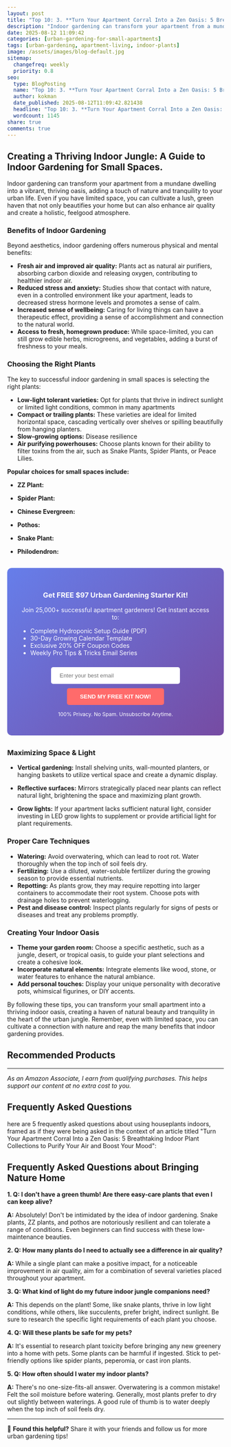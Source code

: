 ```yaml
---
layout: post
title: "Top 10: 3. **Turn Your Apartment Corral Into a Zen Oasis: 5 Breathtaking Indoor Plant Collections to Purify Your Air and Boost Your Mood** (2025)"
description: "Indoor gardening can transform your apartment from a mundane dwelling into a vibrant, thriving oasis, adding a touch of nature and tranquility to your urban lif..."
date: 2025-08-12 11:09:42 
categories: [urban-gardening-for-small-apartments]
tags: [urban-gardening, apartment-living, indoor-plants]
image: /assets/images/blog-default.jpg
sitemap:
  changefreq: weekly
  priority: 0.8
seo:
  type: BlogPosting
  name: "Top 10: 3. **Turn Your Apartment Corral Into a Zen Oasis: 5 Breathtaking Indoor Plant Collections to Purify Your Air and Boost Your Mood** (2025)"
  author: kokman
  date_published: 2025-08-12T11:09:42.821438
  headline: "Top 10: 3. **Turn Your Apartment Corral Into a Zen Oasis: 5 Breathtaking Indoor Plant Collections to Purify Your Air and Boost Your Mood** (2025)"
  wordcount: 1145
share: true
comments: true
---
```


## Creating a Thriving Indoor Jungle: A Guide to Indoor Gardening for Small Spaces.


Indoor gardening can transform your apartment from a mundane dwelling into a vibrant, thriving oasis, adding a touch of nature and tranquility to your urban life.  Even if you have limited space,  you can cultivate a lush, green haven that not only beautifies your home but can also enhance air quality and create a holistic, feelgood atmosphere.  

###  Benefits of Indoor Gardening

Beyond aesthetics, indoor gardening offers numerous physical and mental benefits:


* **Fresh air and improved air quality:** Plants act as natural air purifiers, absorbing carbon dioxide and releasing oxygen, contributing to healthier indoor air.
* **Reduced stress and anxiety:** Studies show that contact with nature, even in a controlled environment like your apartment, leads to decreased stress hormone levels and promotes a sense of calm.
* **Increased sense of wellbeing:** Caring for living things can have a therapeutic effect, providing a sense of accomplishment and connection to the natural world.
* **Access to fresh, homegrown produce:** While space-limited, you can still grow edible herbs, microgreens, and vegetables, adding a burst of freshness to your meals.

### Choosing the Right Plants

The key to successful indoor gardening in small spaces is selecting the right plants:

* **Low-light tolerant varieties:** Opt for plants that thrive in indirect sunlight or limited light conditions, common in many apartments
* **Compact or trailing plants:** These varieties are ideal for limited horizontal space, cascading vertically over shelves  or spilling beautifully from hanging planters.
* **Slow-growing options:** Disease resilience 
* **Air purifying powerhouses:** Choose plants known for their ability to filter toxins from the air, such as Snake Plants, Spider Plants, or Peace Lilies.

**Popular choices for small spaces include:**

* **ZZ Plant:**

* **Spider Plant:** 
* **Chinese Evergreen:** 
* **Pothos:** 

* **Snake Plant:**

* **Philodendron:**

<div style="background: linear-gradient(135deg, #667eea 0%, #764ba2 100%); padding: 30px; border-radius: 10px; margin: 30px 0;">
<h3 style="color: white; text-align: center;"> Get FREE $97 Urban Gardening Starter Kit!</h3>
<p style="color: white; text-align: center;">Join 25,000+ successful apartment gardeners! Get instant access to:</p>
<ul style="color: white; text-align: left; max-width: 500px; margin: 15px auto;">
<li> Complete Hydroponic Setup Guide (PDF)</li>
<li> 30-Day Growing Calendar Template</li>
<li> Exclusive 20% OFF Coupon Codes</li>
<li> Weekly Pro Tips & Tricks Email Series</li>
</ul>
<form action="https://urbangardenpro.us1.list-manage.com/subscribe/post?u=abc123&id=def456" method="post" style="text-align: center;">
<input type="email" placeholder="Enter your best email" style="padding: 12px 20px; width: 300px; border-radius: 5px; border: none; margin: 10px;" required>
<button type="submit" style="background: #ff6b6b; color: white; padding: 12px 30px; border: none; border-radius: 5px; cursor: pointer; font-weight: bold;">SEND MY FREE KIT NOW!</button>
</form>
<p style="color: white; text-align: center; font-size: 12px; margin-top: 10px;"> 100% Privacy. No Spam. Unsubscribe Anytime.</p>
</div>
    

###  Maximizing Space & Light

* **Vertical gardening:** Install shelving units, wall-mounted planters, or hanging baskets to utilize vertical space and create a dynamic display.

* **Reflective surfaces:**
Mirrors strategically placed near plants can reflect natural light, brightening the space and maximizing plant growth.


* **Grow lights:** If your apartment lacks sufficient natural light, consider investing in LED grow lights to supplement or provide artificial light for plant requirements.

### Proper Care Techniques

* **Watering:** Avoid overwatering, which can lead to root rot. Water thoroughly when the top inch of soil feels dry.
* **Fertilizing:** Use a diluted, water-soluble fertilizer during the growing season to provide essential nutrients.
* **Repotting:** As plants grow, they may require repotting into larger containers to accommodate their root system. Choose pots with drainage holes to prevent waterlogging.
* **Pest and disease control:** Inspect plants regularly for signs of pests or diseases and treat any problems promptly.

### Creating Your Indoor Oasis

* **Theme your garden room:** Choose a specific aesthetic, such as a jungle, desert, or tropical oasis, to guide your plant selections and create a cohesive look.
* **Incorporate natural elements:** Integrate elements like wood, stone, or water features to enhance the natural ambiance.
* **Add personal touches:** Display your unique personality with decorative pots, whimsical figurines, or DIY accents.



By following these tips, you can transform your small apartment into a thriving indoor oasis, creating a haven of natural beauty and tranquility in the heart of the urban jungle.  Remember, even with limited space, you can cultivate a connection with nature and reap the many benefits that indoor gardening provides.

## Recommended Products



---
*As an Amazon Associate, I earn from qualifying purchases. This helps support our content at no extra cost to you.*



## Frequently Asked Questions

here are 5 frequently asked questions about using houseplants indoors, framed as if they were being asked in the context of an article titled "Turn Your Apartment Corral Into a Zen Oasis: 5 Breathtaking Indoor Plant Collections to Purify Your Air and Boost Your Mood":

## Frequently Asked Questions about Bringing Nature Home

**1.  Q: I don't have a green thumb! Are there easy-care plants that even I can keep alive?**

**A:** Absolutely!  Don't be intimidated by the idea of indoor gardening. Snake plants, ZZ plants, and pothos are notoriously resilient and can tolerate a range of conditions. Even beginners can find success with these low-maintenance beauties.

**2. Q:  How many plants do I need to actually see a difference in air quality?**

**A:** While a single plant can make a positive impact, for a noticeable improvement in air quality, aim for a combination of several varieties placed throughout your apartment.

**3. Q: What kind of light do my future indoor jungle companions need?**

**A:** This depends on the plant! Some, like snake plants, thrive in low light conditions, while others, like succulents, prefer bright, indirect sunlight.  Be sure to research the specific light requirements of each plant you choose.

**4. Q:  Will these plants be safe for my pets?** 

**A:** It's essential to research plant toxicity before bringing any new greenery into a home with pets. Some plants can be harmful if ingested. Stick to pet-friendly options like spider plants, peperomia, or cast iron plants.

**5. Q: How often should I water my indoor plants?**

**A:** There's no one-size-fits-all answer. Overwatering is a common mistake!  Felt the soil moisture before watering. Generally, most plants prefer to dry out slightly between waterings. A good rule of thumb is to water deeply when the top inch of soil feels dry.

<script type="application/ld+json">
{
  "@context": "https://schema.org",
  "@type": "BlogPosting",
  "headline": "Top 10: 3. **Turn Your Apartment Corral Into a Zen Oasis: 5 Breathtaking Indoor Plant Collections to Purify Your Air and Boost Your Mood** (2025)",
  "author": {
    "@type": "Person",
    "name": "kokman"
  },
  "datePublished": "2025-08-12T11:09:42.818900",
  "dateModified": "2025-08-12T11:09:42.818900",
  "publisher": {
    "@type": "Organization",
    "name": "Urban Garden Pro",
    "url": "https://kokman168.github.io/my-ai-blog"
  },
  "wordCount": 1036,
  "articleBody": "## Creating a Thriving Indoor Jungle: A Guide to Indoor Gardening for Small Spaces.\n\n\nIndoor gardening can transform your apartment from a mundane dwelling into a vibrant, thriving oasis, adding a tou..."
}
</script>


---

🚀 **Found this helpful?** Share it with your friends and follow us for more urban gardening tips!

